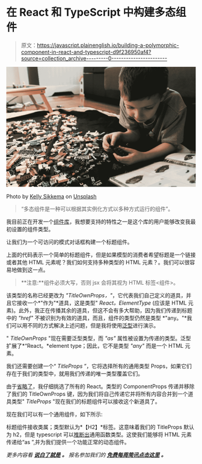 # 在 React 和 TypeScript 中构建多态组件

> 原文：<https://javascript.plainenglish.io/building-a-polymorphic-component-in-react-and-typescript-d9f236950af4?source=collection_archive---------0----------------------->

![](img/63271b744e33d00130cddc3f539fd54a.png)

Photo by [Kelly Sikkema](https://unsplash.com/@kellysikkema?utm_source=unsplash&utm_medium=referral&utm_content=creditCopyText) on [Unsplash](https://unsplash.com/s/photos/Lego?utm_source=unsplash&utm_medium=referral&utm_content=creditCopyText)

> “多态组件是一种可以根据其实例化方式以多种方式运行的组件”。

我目前正在开发一个[组件库](https://github.com/watife/dorai-ui)，我想要支持的特性之一是这个库的用户能够改变我最初设置的组件类型。

让我们为一个可访问的模式对话框构建一个标题组件。

上面的代码表示一个简单的标题组件，但是如果模型的消费者希望标题是一个链接或者其他 HTML 元素呢？我们如何支持多种类型的 HTML 元素？。我们可以很容易地做到这一点。

> **注意:**组件必须大写，否则 jsx 会将其视为 HTML 标签<组件>。

该类型的名称已经更改为 *"TitleOwnProps，"*，它代表我们自己定义的道具，并且它接收一个*"作为"*道具，这是类型" *React。ElementType* (应该是 HTML 元素)。此外，我正在传播其余的道具，但这不会有多大帮助，因为我们传递到标题中的 *"href"* 不被识别为有效的道具，而且，组件的类型仍然是类型 *"any。"*我们可以用不同的方式解决上述问题，但是我将使用[泛型](https://ts.chibicode.com/generics)进行演示。

" *TitleOwnProps* "现在需要泛型类型，而 *"as"* 属性被设置为传递的类型。泛型扩展了*“React。*element type；因此，它不是类型 *"any"* 而是一个 HTML 元素。

我们还需要创建一个“ *TitleProps* ”，它将选择所有的通用类型 Props，如果它们存在于我们的类型中，就用我们传递的唯一类型覆盖它们。

由于[省略了](https://www.typescriptlang.org/docs/handbook/utility-types.html#omittype-keys)，我仔细挑选了所有的 React。类型的 ComponentProps 传递并移除了我们的 TitleOwnProps 键，因为我们将自己传递它并将所有内容合并到一个道具类型" *TitleProps* "现在我们的标题组件可以接收这个新道具了。

现在我们可以有一个通用组件，如下所示:

标题组件接收类属；类型默认为*【H2】*标签。这意味着我们的 TitleProps 默认为 h2，但是 typescript 可以[推断出](https://www.typescriptlang.org/docs/handbook/release-notes/typescript-3-4.html#higher-order-type-inference-from-generic-functions)通用函数类型。这使我们能够将 HTML 元素传递给“as ”,并为我们提供一个功能正常的动态组件。

*更多内容看* [***说白了就是***](http://plainenglish.io/) ***。*** *报名参加我们的* [***免费每周简讯点击这里***](http://newsletter.plainenglish.io/) ***。***